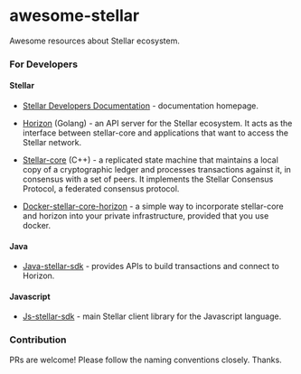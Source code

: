 # awesome-stellar
Awesome resources about Stellar ecosystem.

### For Developers

#### Stellar

- [Stellar Developers Documentation](https://www.stellar.org/developers/) - documentation homepage.

- [Horizon](https://github.com/stellar/go/tree/master/services/horizon) (Golang) - an API server for the Stellar ecosystem. It acts as the interface between stellar-core and applications that want to access the Stellar network.

- [Stellar-core](https://github.com/stellar/stellar-core) (C++) - a replicated state machine that maintains a local copy of a cryptographic ledger and processes transactions against it, in consensus with a set of peers. It implements the Stellar Consensus Protocol, a federated consensus protocol.

- [Docker-stellar-core-horizon](https://github.com/stellar/docker-stellar-core-horizon) - a simple way to incorporate stellar-core and horizon into your private infrastructure, provided that you use docker.

#### Java

- [Java-stellar-sdk](https://github.com/stellar/java-stellar-sdk) - provides APIs to build transactions and connect to Horizon.

#### Javascript

- [Js-stellar-sdk](https://github.com/stellar/js-stellar-sdk) - main Stellar client library for the Javascript language.

### Contribution

PRs are welcome! Please follow the naming conventions closely. Thanks.
